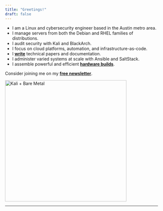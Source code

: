 ```yaml
---
title: "Greetings!"
draft: false
---
```


* I am a Linux and cybersecurity engineer based in the Austin metro area.
* I manage servers from both the Debian and RHEL families of distributions.
* I audit security with Kali and BlackArch.
* I focus on cloud platforms, automation, and infrastructure-as-code.
* I **[write](https://www.putorius.net/author/mtatum)** technical papers and documentation. 
* I administer varied systems at scale with Ansible and SaltStack.
* I assemble powerful and efficient **[hardware builds](https://www.facebook.com/marketplace/profile/100009407774967/)**.

Consider joining me on my **[free newsletter](https://amaadmichael.substack.com/welcome/)**.

<img src="/images/kali-server-rack-20180125-02.jpeg" alt="Kali + Bare Metal" width="400" height="400">

---
